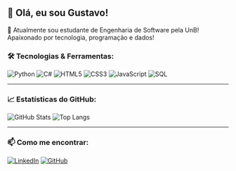 ## 👋 Olá, eu sou Gustavo!

🚀 Atualmente sou estudante de Engenharia de Software pela UnB! Apaixonado por tecnologia, programação e dados!

### 🛠️ Tecnologias & Ferramentas:

![Python](https://img.shields.io/badge/-Python-3776AB?style=for-the-badge&logo=python&logoColor=white)
![C#](https://img.shields.io/badge/-C%23-239120?style=for-the-badge&logo=csharp&logoColor=white)
![HTML5](https://img.shields.io/badge/-HTML5-E34F26?style=for-the-badge&logo=html5&logoColor=white)
![CSS3](https://img.shields.io/badge/-CSS3-1572B6?style=for-the-badge&logo=css3)
![JavaScript](https://img.shields.io/badge/-JavaScript-F7DF1E?style=for-the-badge&logo=javascript&logoColor=black)
![SQL](https://img.shields.io/badge/-SQL-4479A1?style=for-the-badge&logo=postgresql&logoColor=white)

---

### 📈 Estatísticas do GitHub:

![GitHub Stats](https://github-readme-stats.vercel.app/api?username=Gustavormq&show_icons=true&theme=radical)
![Top Langs](https://github-readme-stats.vercel.app/api/top-langs/?username=Gustavormq&layout=compact&theme=radical)

---

### 📫 Como me encontrar:

[![LinkedIn](https://img.shields.io/badge/-LinkedIn-0077B5?style=for-the-badge&logo=linkedin&logoColor=white)](linkedin.com/in/gustavo-quirino-01a1331b3)
[![GitHub](https://img.shields.io/badge/-GitHub-181717?style=for-the-badge&logo=github&logoColor=white)](https://github.com/Gustavormq)
<!--
**Gustavormq/Gustavormq** is a ✨ _special_ ✨ repository because its `README.md` (this file) appears on your GitHub profile.

Here are some ideas to get you started:

- 🔭 I’m currently working on ...
- 🌱 I’m currently learning ...
- 👯 I’m looking to collaborate on ...
- 🤔 I’m looking for help with ...
- 💬 Ask me about ...
- 📫 How to reach me: ...
- 😄 Pronouns: ...
- ⚡ Fun fact: ...
-->
